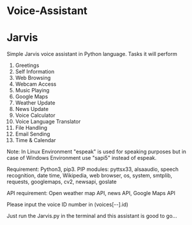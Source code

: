 # Voice-Assistant
# Jarvis
Simple Jarvis voice assistant in Python language.
Tasks it will perform
1. Greetings
2. Self Information
3. Web Browsing
4. Webcam Access
5. Music Playing
6. Google Maps
7. Weather Update
8. News Update
9. Voice Calculator
10. Voice Language Translator
11. File Handling
12. Email Sending
13. Time & Calendar

Note: In Linux Environment "espeak" is used for speaking purposes but in case of Windows Environment use "sapi5" instead of espeak.

Requirement: Python3, pip3.
PIP modules: pyttsx33, alsaaudio, speech recognition, date time, Wikipedia, web browser, os, system, smtplib, requests, googlemaps, cv2, newsapi, goslate

API requirement: Open weather map API, news API, Google Maps API

Please input the voice ID number in (voices[--].id)

Just run the Jarvis.py in the terminal and this assistant is good to go...
